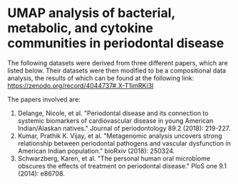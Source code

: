 # UMAP analysis of bacterial, metabolic, and cytokine communities in periodontal disease

The following datasets were derived from three different papers, which are listed below. Their datasets were then modified to be a 
compositional data analysis, the results of which can be found at the following link: https://zenodo.org/record/4044737#.X-T1imRKi3I

The papers involved are:
  1. Delange, Nicole, et al. "Periodontal disease and its connection to systemic biomarkers of cardiovascular disease in young American Indian/Alaskan natives." Journal of periodontology 89.2 (2018): 219-227.
  2. Kumar, Prathik K. Vijay, et al. "Metagenomic analysis uncovers strong relationship between periodontal pathogens and vascular dysfunction in American Indian population." bioRxiv (2018): 250324.
  3. Schwarzberg, Karen, et al. "The personal human oral microbiome obscures the effects of treatment on periodontal disease." PloS one 9.1 (2014): e86708.
